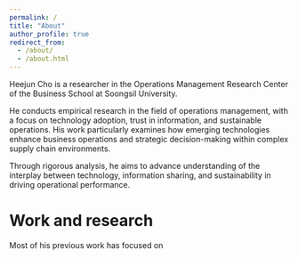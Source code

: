 ```yaml
---
permalink: /
title: "About"
author_profile: true
redirect_from: 
  - /about/
  - /about.html
---
```


Heejun Cho is a researcher in the Operations Management Research Center of the Business School at Soongsil University.

He conducts empirical research in the field of operations management, with a focus on technology adoption, trust in information, and sustainable operations. His work particularly examines how emerging technologies enhance business operations and strategic decision-making within complex supply chain environments.

Through rigorous analysis, he aims to advance understanding of the interplay between technology, information sharing, and sustainability in driving operational performance.
<br>


Work and research
======
Most of his previous work has focused on 
